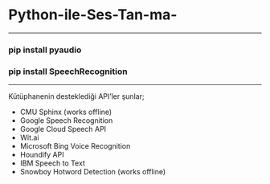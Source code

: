 # Python-ile-Ses-Tan-ma-

----------------------------------
### pip install pyaudio
### pip install SpeechRecognition

----------------------------------

Kütüphanenin desteklediği API’ler şunlar;

- CMU Sphinx (works offline)
- Google Speech Recognition
- Google Cloud Speech API
- Wit.ai
- Microsoft Bing Voice Recognition
- Houndify API
- IBM Speech to Text
- Snowboy Hotword Detection (works offline)